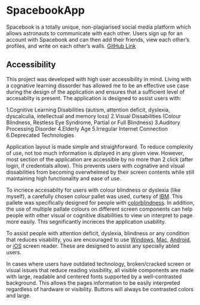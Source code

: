 # SpacebookApp

Spacebook is a totally unique, non-plagiarised social media platform which allows astronauts to
communicate with each other. Users sign up for an account with Spacebook and can then add their
friends, view each other’s profiles, and write on each other’s walls.
[GitHub Link](https://github.com/kcerbulis/SpacebookApp)

## Accessibility

This project was developed with high user accessibility in mind. Living with a cognative learning dissorder has allowed me
to be an effective use case during the design of the application and ensures that a sufficient level of accesabilty is present. 
The application is designed to assist users with:

1.Cognitive Learning Disabilities (autism, attention deficit, dyslexia, dyscalculia, intellectual and memory loss)
2.Visual Dissabilities (Colour Blindness, Restless Eye Syndrome, Partial or Full Blindness)
3.Auditory Processing Disorder
4.Elderly Age
5.Irregular Internet Connection
6.Deprecated Technologies

  Application layout is made simple and straighforward. To reduce complexity of use, not too much information is diplayed in any given view. However,
  most section of the application are accessible by no more than 2 click (after login, if credentials allow). This prevents users with cognative and 
  visual dissabilities from becoming overwhelmed by their screen contents while still maintaining high functionality and ease of use. 
  
  To incriece accesabilty for users with colour blindness or dyslexia (like myself), a carefully chosen colour pallet was used,
  curtesy of [IBM](https://www.ibm.com/design/language/color/). This pallete was specifically designed for people with [colorblindness](https://davidmathlogic.com/colorblind/#%23648FFF-%23785EF0-%23DC267F-%23FE6100-%23FFB000).
  In addition, the use of multiple pallate colours on different screen components can help people with other visual or cognitive disabilities
  to view un interpret to page more easily. This segnificantly incrieces the application usability.
  
  To assist people with attention deficit, dyslexia, blindness or any condition that reduces visability, you are encouraged to use [Windows](https://support.microsoft.com/en-us/windows/complete-guide-to-narrator-e4397a0d-ef4f-b386-d8ae-c172f109bdb1), 
  [Mac](https://www.disability.illinois.edu/academic-support/assistive-technology/mac-os-x-voiceover#:~:text=Mac%20OS%20X%20Snow%20Leopard,new%20web%20page%20support%20options.), [Android](https://support.google.com/accessibility/android/answer/6283677?hl=en-GB), or [iOS](https://support.apple.com/en-gb/guide/iphone/iph3e2e415f/ios) screen reader. 
  These are designed to assist any specially abled users.
  
  In cases where users have outdated technology, broken/cracked screen or visual issues that reduce reading vissibility, all visible components are made
  with large, readable and centered fonts supported by a well-contrasted background. This allows the pages information to be easily interpreted regardless of 
  hardware or visibility. Buttons will always be contrasted colors and large.
